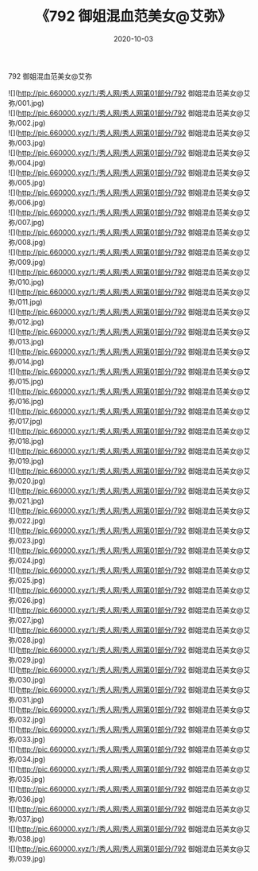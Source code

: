 ﻿---
layout: post
title:  《792 御姐混血范美女@艾弥》
date:   2020-10-03
img: http://pic.660000.xyz/1:/秀人网/秀人网第01部分/792 御姐混血范美女@艾弥/000.jpg
categories: [美女, 清纯, 唯美]
---

792 御姐混血范美女@艾弥

  ![](http://pic.660000.xyz/1:/秀人网/秀人网第01部分/792 御姐混血范美女@艾弥/001.jpg) <br> ![](http://pic.660000.xyz/1:/秀人网/秀人网第01部分/792 御姐混血范美女@艾弥/002.jpg) <br> ![](http://pic.660000.xyz/1:/秀人网/秀人网第01部分/792 御姐混血范美女@艾弥/003.jpg) <br> ![](http://pic.660000.xyz/1:/秀人网/秀人网第01部分/792 御姐混血范美女@艾弥/004.jpg) <br> ![](http://pic.660000.xyz/1:/秀人网/秀人网第01部分/792 御姐混血范美女@艾弥/005.jpg) <br> ![](http://pic.660000.xyz/1:/秀人网/秀人网第01部分/792 御姐混血范美女@艾弥/006.jpg) <br> ![](http://pic.660000.xyz/1:/秀人网/秀人网第01部分/792 御姐混血范美女@艾弥/007.jpg) <br> ![](http://pic.660000.xyz/1:/秀人网/秀人网第01部分/792 御姐混血范美女@艾弥/008.jpg) <br> ![](http://pic.660000.xyz/1:/秀人网/秀人网第01部分/792 御姐混血范美女@艾弥/009.jpg) <br> ![](http://pic.660000.xyz/1:/秀人网/秀人网第01部分/792 御姐混血范美女@艾弥/010.jpg) <br> ![](http://pic.660000.xyz/1:/秀人网/秀人网第01部分/792 御姐混血范美女@艾弥/011.jpg) <br> ![](http://pic.660000.xyz/1:/秀人网/秀人网第01部分/792 御姐混血范美女@艾弥/012.jpg) <br> ![](http://pic.660000.xyz/1:/秀人网/秀人网第01部分/792 御姐混血范美女@艾弥/013.jpg) <br> ![](http://pic.660000.xyz/1:/秀人网/秀人网第01部分/792 御姐混血范美女@艾弥/014.jpg) <br> ![](http://pic.660000.xyz/1:/秀人网/秀人网第01部分/792 御姐混血范美女@艾弥/015.jpg) <br> ![](http://pic.660000.xyz/1:/秀人网/秀人网第01部分/792 御姐混血范美女@艾弥/016.jpg) <br> ![](http://pic.660000.xyz/1:/秀人网/秀人网第01部分/792 御姐混血范美女@艾弥/017.jpg) <br> ![](http://pic.660000.xyz/1:/秀人网/秀人网第01部分/792 御姐混血范美女@艾弥/018.jpg) <br> ![](http://pic.660000.xyz/1:/秀人网/秀人网第01部分/792 御姐混血范美女@艾弥/019.jpg) <br> ![](http://pic.660000.xyz/1:/秀人网/秀人网第01部分/792 御姐混血范美女@艾弥/020.jpg) <br> ![](http://pic.660000.xyz/1:/秀人网/秀人网第01部分/792 御姐混血范美女@艾弥/021.jpg) <br> ![](http://pic.660000.xyz/1:/秀人网/秀人网第01部分/792 御姐混血范美女@艾弥/022.jpg) <br> ![](http://pic.660000.xyz/1:/秀人网/秀人网第01部分/792 御姐混血范美女@艾弥/023.jpg) <br> ![](http://pic.660000.xyz/1:/秀人网/秀人网第01部分/792 御姐混血范美女@艾弥/024.jpg) <br> ![](http://pic.660000.xyz/1:/秀人网/秀人网第01部分/792 御姐混血范美女@艾弥/025.jpg) <br> ![](http://pic.660000.xyz/1:/秀人网/秀人网第01部分/792 御姐混血范美女@艾弥/026.jpg) <br> ![](http://pic.660000.xyz/1:/秀人网/秀人网第01部分/792 御姐混血范美女@艾弥/027.jpg) <br> ![](http://pic.660000.xyz/1:/秀人网/秀人网第01部分/792 御姐混血范美女@艾弥/028.jpg) <br> ![](http://pic.660000.xyz/1:/秀人网/秀人网第01部分/792 御姐混血范美女@艾弥/029.jpg) <br> ![](http://pic.660000.xyz/1:/秀人网/秀人网第01部分/792 御姐混血范美女@艾弥/030.jpg) <br> ![](http://pic.660000.xyz/1:/秀人网/秀人网第01部分/792 御姐混血范美女@艾弥/031.jpg) <br> ![](http://pic.660000.xyz/1:/秀人网/秀人网第01部分/792 御姐混血范美女@艾弥/032.jpg) <br> ![](http://pic.660000.xyz/1:/秀人网/秀人网第01部分/792 御姐混血范美女@艾弥/033.jpg) <br> ![](http://pic.660000.xyz/1:/秀人网/秀人网第01部分/792 御姐混血范美女@艾弥/034.jpg) <br> ![](http://pic.660000.xyz/1:/秀人网/秀人网第01部分/792 御姐混血范美女@艾弥/035.jpg) <br> ![](http://pic.660000.xyz/1:/秀人网/秀人网第01部分/792 御姐混血范美女@艾弥/036.jpg) <br> ![](http://pic.660000.xyz/1:/秀人网/秀人网第01部分/792 御姐混血范美女@艾弥/037.jpg) <br> ![](http://pic.660000.xyz/1:/秀人网/秀人网第01部分/792 御姐混血范美女@艾弥/038.jpg) <br> ![](http://pic.660000.xyz/1:/秀人网/秀人网第01部分/792 御姐混血范美女@艾弥/039.jpg) <br>